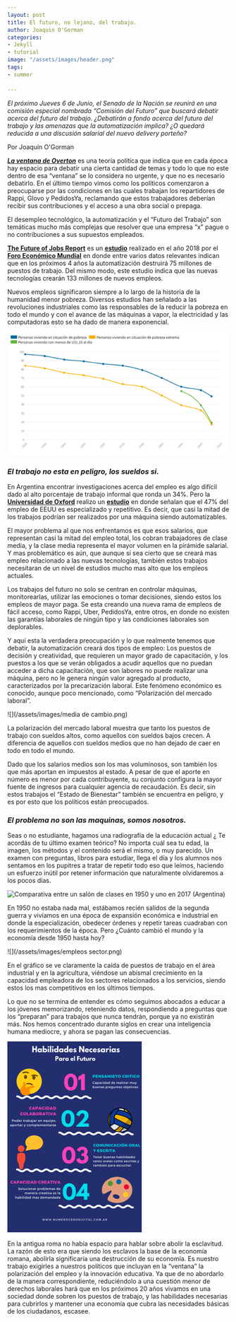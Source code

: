 ```yaml
---
layout: post
title: El futuro, no lejano, del trabajo.
author: Joaquin O'Gorman
categories:
- Jekyll
- tutorial
image: "/assets/images/header.png"
tags:
- summer

---
```

_El próximo Jueves 6 de Junio, el Senado de la Nación se reunirá en una comisión especial nombrada “Comisión del Futuro” que buscará debatir acerca del futuro del trabajo. ¿Debatirán a fondo acerca del futuro del trabajo y las amenazas que la automatización implica? ¿O quedará reducida a una discusión salarial del nuevo delivery porteño?_ 

Por Joaquín O'Gorman

[**_La ventana de Overton_**](https://lamenteesmaravillosa.com/la-ventana-de-overton/) es una teoría política que indica que en cada época hay espacio para debatir una cierta cantidad de temas y todo lo que no este dentro de esa “ventana” se lo considera no urgente, y que no es necesario debatirlo. En el último tiempo vimos como los políticos comenzaron a preocuparse por las condiciones en las cuales trabajan los repartidores de Rappi, Glovo y PedidosYa, reclamando que estos trabajadores deberían recibir sus contribuciones y el acceso a una obra social o prepaga.

El desempleo tecnológico, la automatización y el “Futuro del Trabajo” son temáticas mucho más complejas que resolver que una empresa “x” pague o no contribuciones a sus supuestos empleados.

[**The Future of Jobs Report**](https://www.weforum.org/reports/the-future-of-jobs-report-2018) es un [**estudio**](http://www3.weforum.org/docs/WEF_Future_of_Jobs_2018.pdf) realizado en el año 2018 por el [**Foro Económico Mundial**](https://www.youtube.com/watch?time_continue=2&v=LWP9kPzaBBo) en donde entre varios datos relevantes indican que en los próximos 4 años la automatización destruirá 75 millones de puestos de trabajo. Del mismo modo, este estudio indica que las nuevas tecnologías crearán 133 millones de nuevos empleos.

Nuevos empleos significaron siempre a lo largo de la historia de la humanidad menor pobreza. Diversos estudios han señalado a las revoluciones industriales como las responsables de la reducir la pobreza en todo el mundo y con el avance de las máquinas a vapor, la electricidad y las computadoras esto se ha dado de manera exponencial.

![](/assets/images/pobreza.png)

### _El trabajo no esta en peligro, los sueldos si._

En Argentina encontrar investigaciones acerca del empleo es algo difícil dado al alto porcentaje de trabajo informal que ronda un 34%. Pero la [**Universidad de Oxford**](https://es.wikipedia.org/wiki/Universidad_de_Oxford) realizo un [**estudio**](https://www.oxfordmartin.ox.ac.uk/downloads/academic/The_Future_of_Employment.pdf) en donde señalan que el 47% del empleo de EEUU es especializado y repetitivo. Es decir, que casi la mitad de los trabajos podrían ser realizados por una máquina siendo automatizables.

El mayor problema al que nos enfrentamos es que esos salarios, que representan casi la mitad del empleo total, los cobran trabajadores de clase media, y la clase media representa el mayor volumen en la pirámide salarial. Y mas problemático es aún, que aunque sí sea cierto que se creará mas empleo relacionado a las nuevas tecnologías, también estos trabajos necesitaran de un nivel de estudios mucho mas alto que los empleos actuales.

Los trabajos del futuro no solo se centran en controlar máquinas, monitorearlas, utilizar las emociones o tomar decisiones, siendo estos los empleos de mayor paga. Se esta creando una nueva rama de empleos de fácil acceso, como Rappi, Uber, PedidosYa, entre otros, en donde no existen las garantías laborales de ningún tipo y las condiciones laborales son deplorables.

Y aquí esta la verdadera preocupación y lo que realmente tenemos que debatir, la automatización creará dos tipos de empleo: Los puestos de decisión y creatividad, que requieren un mayor grado de capacitación, y los puestos a los que se verán obligados a acudir aquellos que no puedan acceder a dicha capacitación, que son labores no puede realizar una máquina, pero no le genera ningún valor agregado al producto, caracterizados por la precarización laboral. Este fenómeno económico es conocido, aunque poco mencionado, como “Polarización del mercado laboral”.

![](/assets/images/media de cambio.png)

La polarización del mercado laboral muestra que tanto los puestos de trabajo con sueldos altos, como aquellos con sueldos bajos crecen. A diferencia de aquellos con sueldos medios que no han dejado de caer en todo en todo el mundo.

Dado que los salarios medios son los mas voluminosos, son también los que más aportan en impuestos al estado. A pesar de que el aporte en número es menor por cada contribuyente, su conjunto configura la mayor fuente de ingresos para cualquier agencia de recaudación. Es decir, sin estos trabajos el “Estado de Bienestar” también se encuentra en peligro, y es por esto que los políticos están preocupados.

### _El problema no son las maquinas, somos nosotros._

Seas o no estudiante, hagamos una radiografía de la educación actual ¿ Te acordás de tu último examen teórico? No importa cuál sea tu edad, la imagen, los métodos y el contenido será el mismo, o muy parecido. Un examen con preguntas, libros para estudiar, llega el día y los alumnos nos sentamos en los pupitres a tratar de repetir todo eso que leímos, haciendo un esfuerzo inútil por retener información que naturalmente olvidaremos a los pocos días.

![Comparativa entre un salón de clases en 1950 y uno en 2017 (Argentina)](https://media-exp1.licdn.com/dms/image/C4E12AQF96I2nHWUfuQ/article-inline_image-shrink_1000_1488/0/1560120854873?e=1665014400&v=beta&t=uj0Wjbe72cyYpcmX7TLT-9UbAGJG34PT02h8-0Qm8IE)

En 1950 no estaba nada mal, estábamos recién salidos de la segunda guerra y vivíamos en una época de expansión económica e industrial en donde la especialización, obedecer órdenes y repetir tareas cuadraban con los requerimientos de la época. Pero ¿Cuánto cambió el mundo y la economía desde 1950 hasta hoy?

![](/assets/images/empleos sector.png)

En el gráfico se ve claramente la caída de puestos de trabajo en el área industrial y en la agricultura, viéndose un abismal crecimiento en la capacidad empleadora de los sectores relacionados a los servicios, siendo estos los mas competitivos en los últimos tiempos.

Lo que no se termina de entender es cómo seguimos abocados a educar a los jóvenes memorizando, reteniendo datos, respondiendo a preguntas que los “preparan” para trabajos que nunca tendrán, porque ya no existirán más. Nos hemos concentrado durante siglos en crear una inteligencia humana mediocre, y ahora se pagan las consecuencias.

![](/assets/images/habilidades.png)

En la antigua roma no había espacio para hablar sobre abolir la esclavitud. La razón de esto era que siendo los esclavos la base de la economía romana, abolirla significaría una destrucción de su economía. Es nuestro trabajo exigirles a nuestros políticos que incluyan en la “ventana” la polarización del empleo y la innovación educativa. Ya que de no abordarlo de la manera correspondiente, reduciéndolo a una cuestión menor de derechos laborales hará que en los próximos 20 años vivamos en una sociedad donde sobren los puestos de trabajo, y las habilidades necesarias para cubrirlos y mantener una economía que cubra las necesidades básicas de los ciudadanos, escasee.